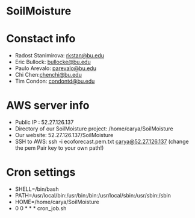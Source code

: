 # SoilMoisture

# Constact info
- Radost Stanimirova: rkstan@bu.edu
- Eric Bullock: bullocke@bu.edu
- Paulo Arevalo: parevalo@bu.edu 
- Chi Chen:chenchi@bu.edu
- Tim Condon: condontd@bu.edu

# AWS server info 
- Public IP : 52.27.126.137
- Directory of our SoilMoisture project: /home/carya/SoilMoisture
- Our website: 52.27.126.137/SoilMoisture
- SSH to AWS: ssh -i ecoforecast.pem.txt carya@52.27.126.137  (change the pem Pair key to your own path!)

# Cron settings 
- SHELL=/bin/bash
- PATH=/usr/local/bin:/usr/bin:/bin:/usr/local/sbin:/usr/sbin:/sbin
- HOME=/home/carya/SoilMoisture
- 0 0 * * * cron_job.sh


